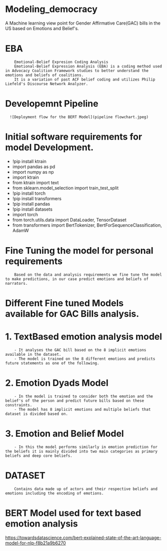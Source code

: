 # Modeling_democracy
A Machine learning view point for Gender Affirmative Care(GAC) bills in the US based on Emotions and Belief's.

# EBA

        Emotional-Belief Expresion Coding Analysis
        Emotional-Belief Expression Analysis (EBA) is a coding method used in Advocacy Coalition Framework studies to better understand the emotions and beliefs of coalitions.
        It is a variation of past ACF belief coding and utilizes Philip Liefeld's Discourse Network Analyzer.

# Developemnt Pipeline
      ![Deployment flow for the BERT Model](pipeline flowchart.jpeg) 




# Initial software requirements for model Development.
- !pip install ktrain
- import pandas as pd
- import numpy as np
- import ktrain
- from ktrain import text
- from sklearn.model_selection import train_test_split
- !pip install torch
- !pip install transformers
- !pip install pandas
- !pip install datasets
- import torch
- from torch.utils.data import DataLoader, TensorDataset
- from transformers import BertTokenizer, BertForSequenceClassification, AdamW

# Fine Tuning the model for personal requirements
        Based on the data and analysis requirements we fine tune the model to make predictions, in our case predict emotions and beliefs of narrators.


# Different Fine tuned Models available for GAC Bills analysis.
# 1. TextBased emotion analysis model
        - It analyses the GAC bill based on the 8 implicit emotions available in the dataset.
        - The model is trained on the 8 different emotions and predicts future statements as one of the following.

# 2. Emotion Dyads Model
        - In the model is trained to consider both the emotion and the belief's of the person and predict future bills based on these constraints.
        - The model has 8 implicit emotions and multiple beliefs that dataset is divided based on.

# 3. Emotion and Belief Model
        - In this the model performs similarly in emotion prediction for the beliefs it is mainly divided into two main categories as primary beliefs and deep core beliefs.


# DATASET 
        Contains data made up of actors and their respective beliefs and emotions including the encoding of emotions. 

# BERT Model used for text based emotion analysis 

https://towardsdatascience.com/bert-explained-state-of-the-art-language-model-for-nlp-f8b21a9b6270


